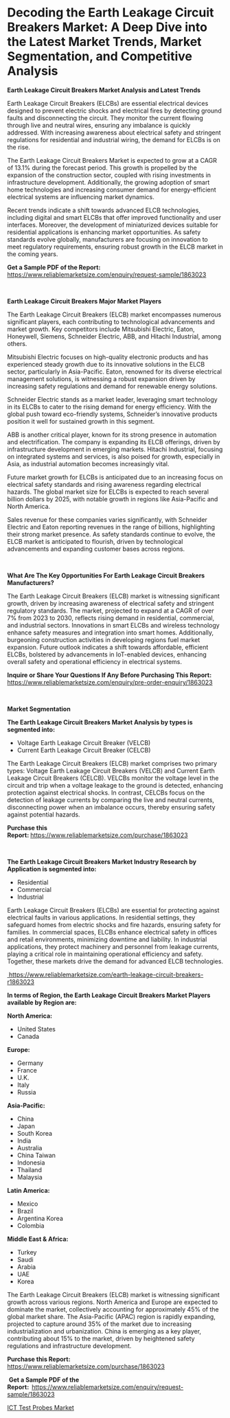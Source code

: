 <p><h1>Decoding the Earth Leakage Circuit Breakers Market: A Deep Dive into the Latest Market Trends, Market Segmentation, and Competitive Analysis</h1></p><p><strong>Earth Leakage Circuit Breakers Market Analysis and Latest Trends</strong></p>
<p><p>Earth Leakage Circuit Breakers (ELCBs) are essential electrical devices designed to prevent electric shocks and electrical fires by detecting ground faults and disconnecting the circuit. They monitor the current flowing through live and neutral wires, ensuring any imbalance is quickly addressed. With increasing awareness about electrical safety and stringent regulations for residential and industrial wiring, the demand for ELCBs is on the rise.</p><p>The Earth Leakage Circuit Breakers Market is expected to grow at a CAGR of 13.1% during the forecast period. This growth is propelled by the expansion of the construction sector, coupled with rising investments in infrastructure development. Additionally, the growing adoption of smart home technologies and increasing consumer demand for energy-efficient electrical systems are influencing market dynamics. </p><p>Recent trends indicate a shift towards advanced ELCB technologies, including digital and smart ELCBs that offer improved functionality and user interfaces. Moreover, the development of miniaturized devices suitable for residential applications is enhancing market opportunities. As safety standards evolve globally, manufacturers are focusing on innovation to meet regulatory requirements, ensuring robust growth in the ELCB market in the coming years.</p></p>
<p><strong>Get a Sample PDF of the Report:&nbsp;</strong> <a href="https://www.reliablemarketsize.com/enquiry/request-sample/1863023?utm_campaign=2769&utm_medium=2&utm_source=Github&utm_content=ia&utm_term=06042025&utm_id=earth-leakage-circuit-breakers">https://www.reliablemarketsize.com/enquiry/request-sample/1863023</a></p>
<p>&nbsp;</p>
<p><strong>Earth Leakage Circuit Breakers Major Market Players</strong></p>
<p><p>The Earth Leakage Circuit Breakers (ELCB) market encompasses numerous significant players, each contributing to technological advancements and market growth. Key competitors include Mitsubishi Electric, Eaton, Honeywell, Siemens, Schneider Electric, ABB, and Hitachi Industrial, among others. </p><p>Mitsubishi Electric focuses on high-quality electronic products and has experienced steady growth due to its innovative solutions in the ELCB sector, particularly in Asia-Pacific. Eaton, renowned for its diverse electrical management solutions, is witnessing a robust expansion driven by increasing safety regulations and demand for renewable energy solutions.</p><p>Schneider Electric stands as a market leader, leveraging smart technology in its ELCBs to cater to the rising demand for energy efficiency. With the global push toward eco-friendly systems, Schneider’s innovative products position it well for sustained growth in this segment.</p><p>ABB is another critical player, known for its strong presence in automation and electrification. The company is expanding its ELCB offerings, driven by infrastructure development in emerging markets. Hitachi Industrial, focusing on integrated systems and services, is also poised for growth, especially in Asia, as industrial automation becomes increasingly vital.</p><p>Future market growth for ELCBs is anticipated due to an increasing focus on electrical safety standards and rising awareness regarding electrical hazards. The global market size for ELCBs is expected to reach several billion dollars by 2025, with notable growth in regions like Asia-Pacific and North America.</p><p>Sales revenue for these companies varies significantly, with Schneider Electric and Eaton reporting revenues in the range of billions, highlighting their strong market presence. As safety standards continue to evolve, the ELCB market is anticipated to flourish, driven by technological advancements and expanding customer bases across regions.</p></p>
<p>&nbsp;</p>
<p><strong>What Are The Key Opportunities For Earth Leakage Circuit Breakers Manufacturers?</strong></p>
<p><p>The Earth Leakage Circuit Breakers (ELCB) market is witnessing significant growth, driven by increasing awareness of electrical safety and stringent regulatory standards. The market, projected to expand at a CAGR of over 7% from 2023 to 2030, reflects rising demand in residential, commercial, and industrial sectors. Innovations in smart ELCBs and wireless technology enhance safety measures and integration into smart homes. Additionally, burgeoning construction activities in developing regions fuel market expansion. Future outlook indicates a shift towards affordable, efficient ELCBs, bolstered by advancements in IoT-enabled devices, enhancing overall safety and operational efficiency in electrical systems.</p></p>
<p><strong>Inquire or Share Your Questions If Any Before Purchasing This Report:</strong> <a href="https://www.reliablemarketsize.com/enquiry/pre-order-enquiry/1863023?utm_campaign=2769&utm_medium=2&utm_source=Github&utm_content=ia&utm_term=06042025&utm_id=earth-leakage-circuit-breakers">https://www.reliablemarketsize.com/enquiry/pre-order-enquiry/1863023</a></p>
<p>&nbsp;</p>
<p><strong>Market Segmentation</strong></p>
<p><strong>The Earth Leakage Circuit Breakers Market Analysis by types is segmented into:</strong></p>
<p><ul><li>Voltage Earth Leakage Circuit Breaker (VELCB)</li><li>Current Earth Leakage Circuit Breaker (CELCB)</li></ul></p>
<p><p>The Earth Leakage Circuit Breakers (ELCB) market comprises two primary types: Voltage Earth Leakage Circuit Breakers (VELCB) and Current Earth Leakage Circuit Breakers (CELCB). VELCBs monitor the voltage level in the circuit and trip when a voltage leakage to the ground is detected, enhancing protection against electrical shocks. In contrast, CELCBs focus on the detection of leakage currents by comparing the live and neutral currents, disconnecting power when an imbalance occurs, thereby ensuring safety against potential hazards.</p></p>
<p><strong>Purchase this Report:&nbsp;</strong><a href="https://www.reliablemarketsize.com/purchase/1863023?utm_campaign=2769&utm_medium=2&utm_source=Github&utm_content=ia&utm_term=06042025&utm_id=earth-leakage-circuit-breakers">https://www.reliablemarketsize.com/purchase/1863023</a></p>
<p>&nbsp;</p>
<p><strong>The Earth Leakage Circuit Breakers Market Industry Research by Application is segmented into:</strong></p>
<p><ul><li>Residential</li><li>Commercial</li><li>Industrial</li></ul></p>
<p><p>Earth Leakage Circuit Breakers (ELCBs) are essential for protecting against electrical faults in various applications. In residential settings, they safeguard homes from electric shocks and fire hazards, ensuring safety for families. In commercial spaces, ELCBs enhance electrical safety in offices and retail environments, minimizing downtime and liability. In industrial applications, they protect machinery and personnel from leakage currents, playing a critical role in maintaining operational efficiency and safety. Together, these markets drive the demand for advanced ELCB technologies.</p></p>
<p><a href="https://www.reliablemarketsize.com/earth-leakage-circuit-breakers-r1863023?utm_campaign=2769&utm_medium=2&utm_source=Github&utm_content=ia&utm_term=06042025&utm_id=earth-leakage-circuit-breakers">&nbsp;https://www.reliablemarketsize.com/earth-leakage-circuit-breakers-r1863023</a></p>
<p><strong>In terms of Region, the Earth Leakage Circuit Breakers Market Players available by Region are:</strong></p>
<p>
    <p> <strong> North America: </strong>
        <ul>
            <li>United States</li>
            <li>Canada</li>
        </ul>
        </p> 
    <p> <strong> Europe: </strong>
        <ul>
            <li>Germany</li>
            <li>France</li>
            <li>U.K.</li>
            <li>Italy</li>
            <li>Russia</li>
        </ul>
        </p> 
    <p> <strong> Asia-Pacific: </strong>
        <ul>
            <li>China</li>
            <li>Japan</li>
            <li>South Korea</li>
            <li>India</li>
            <li>Australia</li>
            <li>China Taiwan</li>
            <li>Indonesia</li>
            <li>Thailand</li>
            <li>Malaysia</li>
        </ul>
        </p> 
    <p> <strong> Latin America: </strong>
        <ul>
            <li>Mexico</li>
            <li>Brazil</li>
            <li>Argentina Korea</li>
            <li>Colombia</li>
        </ul>
        </p> 
    <p> <strong> Middle East & Africa: </strong>
        <ul>
            <li>Turkey</li>
            <li>Saudi</li>
            <li>Arabia</li>
            <li>UAE</li>
            <li>Korea</li>
        </ul>
    </p>
    </p>
<p><p>The Earth Leakage Circuit Breakers (ELCB) market is witnessing significant growth across various regions. North America and Europe are expected to dominate the market, collectively accounting for approximately 45% of the global market share. The Asia-Pacific (APAC) region is rapidly expanding, projected to capture around 35% of the market due to increasing industrialization and urbanization. China is emerging as a key player, contributing about 15% to the market, driven by heightened safety regulations and infrastructure development.</p></p>
<p><strong>Purchase this Report: </strong><a href="https://www.reliablemarketsize.com/purchase/1863023?utm_campaign=2769&utm_medium=2&utm_source=Github&utm_content=ia&utm_term=06042025&utm_id=earth-leakage-circuit-breakers">https://www.reliablemarketsize.com/purchase/1863023</a></p>
<p>&nbsp;<strong>Get a Sample PDF of the Report:&nbsp;&nbsp;</strong><a href="https://www.reliablemarketsize.com/enquiry/request-sample/1863023?utm_campaign=2769&utm_medium=2&utm_source=Github&utm_content=ia&utm_term=06042025&utm_id=earth-leakage-circuit-breakers">https://www.reliablemarketsize.com/enquiry/request-sample/1863023</a></p>
<p><strong></strong></p>
<p><p><a href="https://github.com/organophelia8282/Market-Research-Report-List-1/blob/main/ict-test-probes-market.md?utm_campaign=2769&utm_medium=2&utm_source=Github&utm_content=ia&utm_term=06042025&utm_id=earth-leakage-circuit-breakers">ICT Test Probes Market</a></p></p>
